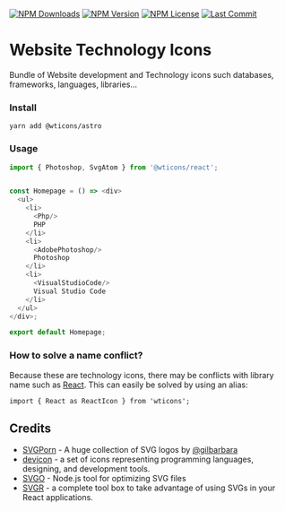 [![NPM Downloads](https://img.shields.io/npm/dm/wticons?style=for-the-badge)](https://www.npmjs.com/package/wticons)
[![NPM Version](https://img.shields.io/npm/v/wticons?style=for-the-badge)](https://www.npmjs.com/package/wticons)
[![NPM License](https://img.shields.io/npm/l/wticons?style=for-the-badge)](https://github.com/OzzyCzech/wticons/blob/main/LICENSE)
[![Last Commit](https://img.shields.io/github/last-commit/OzzyCzech/wticons?style=for-the-badge)](https://github.com/OzzyCzech/wticons/commit/main)

# Website Technology Icons

Bundle of Website development and Technology icons such databases, frameworks, languages, libraries…

### Install

```shell
yarn add @wticons/astro
```

### Usage

```javascript
import { Photoshop, SvgAtom } from '@wticons/react';


const Homepage = () => <div>
  <ul>
    <li>
      <Php/>
      PHP
    </li>
    <li>
      <AdobePhotoshop/>
      Photoshop
    </li>
    <li>
      <VisualStudioCode/>
      Visual Studio Code
    </li>
  </ul>
</div>;

export default Homepage;
```

### How to solve a name conflict?

Because these are technology icons, there may be conflicts with library name such as [React](https://reactjs.org/).
This can easily be solved by using an alias:

```javascriptc
import { React as ReactIcon } from 'wticons';
```

## Credits

* [SVGPorn](https://svgporn.com/) - A huge collection of SVG logos by [@gilbarbara](https://github.com/gilbarbara)
* [devicon](https://devicon.dev) - a set of icons representing programming languages, designing, and development tools.
* [SVGO](https://github.com/svg/svgo) - Node.js tool for optimizing SVG files
* [SVGR](https://react-svgr.com) - a complete tool box to take advantage of using SVGs in your React applications.
